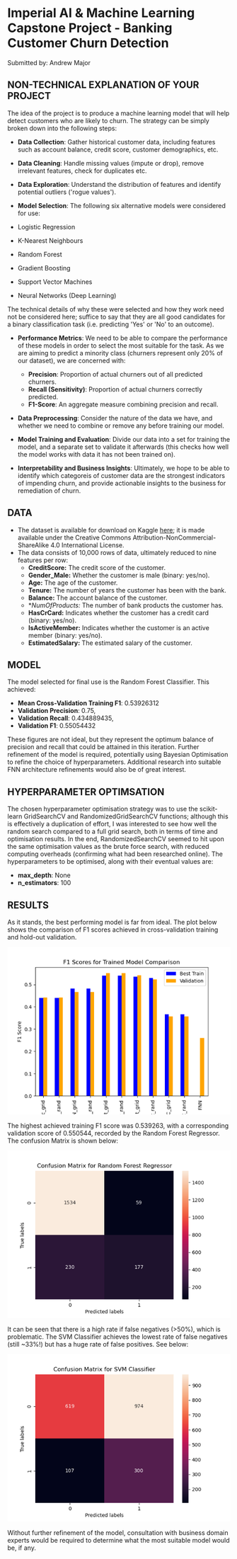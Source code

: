 # Imperial AI & Machine Learning Capstone Project - Banking Customer Churn Detection  

Submitted by: Andrew Major

## NON-TECHNICAL EXPLANATION OF YOUR PROJECT

The idea of the project is to produce a machine learning model that will help detect customers who are likely to churn. The strategy can be simply broken down into the following steps:

* **Data Collection**: Gather historical customer data, including features such as account balance, credit score, customer demographics, etc.
* **Data Cleaning**: Handle missing values (impute or drop), remove irrelevant features, check for duplicates etc.
* **Data Exploration**: Understand the distribution of features and identify potential outliers ('rogue values').

* **Model Selection**: The following six alternative models were considered for use:

* Logistic Regression
* K-Nearest Neighbours
* Random Forest
* Gradient Boosting
* Support Vector Machines
* Neural Networks (Deep Learning)

The technical details of why these were selected and how they work need not be considered here; suffice to say that they are all good candidates for a binary classification task (i.e. predicting 'Yes' or 'No' to an outcome).

* **Performance Metrics**: We need to be able to compare the performance of these models in order to select the most suitable for the task. As we are aiming to predict a minority class (churners represent only 20% of our dataset), we are concerned with:

  * **Precision**: Proportion of actual churners out of all predicted churners.
  * **Recall (Sensitivity)**: Proportion of actual churners correctly predicted.
  * **F1-Score**: An aggregate measure combining precision and recall.

* **Data Preprocessing**:  Consider the nature of the data we have, and whether we need to combine or remove any before training our model.

* **Model Training and Evaluation**: Divide our data into a set for training the model, and a separate set to validate it afterwards (this checks how well the model works with data it has not been trained on).

* **Interpretability and Business Insights**:  Ultimately, we hope to be able to identify which categoreis of customer data are the strongest indicators of impending churn, and provide actionable insights to the business for remediation of churn.

## DATA

* The dataset is available for download on Kaggle [here](https://www.kaggle.com/datasets/saurabhbadole/bank-customer-churn-prediction-dataset/data); it is made available under the Creative Commons Attribution-NonCommercial-ShareAlike 4.0 International License.
* The data consists of 10,000 rows of data, ultimately reduced to nine features per row:
  * **CreditScore:** The credit score of the customer.
  * **Gender_Male:** Whether the customer is male (binary: yes/no).
  * **Age:** The age of the customer.
  * **Tenure:** The number of years the customer has been with the bank.
  * **Balance:** The account balance of the customer.
  * **NumOfProducts:* The number of bank products the customer has.
  * **HasCrCard:** Indicates whether the customer has a credit card (binary: yes/no).
  * **IsActiveMember:** Indicates whether the customer is an active member (binary: yes/no).
  * **EstimatedSalary:** The estimated salary of the customer.

## MODEL  

The model selected for final use is the Random Forest Classifier. This achieved:

* **Mean Cross-Validation Training F1**: 0.53926312
* **Validation Precision**: 0.75,
* **Validation Recall**: 0.434889435,
* **Validation F1**: 0.55054432

These figures are not ideal, but they represent the optimum balance of precision and recall that could be attained in this iteration. Further refinement of the model is required, potentially using Bayesian Optimisation to refine the choice of hyperparameters. Additional research into suitable FNN architecture refinements would also be of great interest.

## HYPERPARAMETER OPTIMSATION

The chosen hyperparameter optimisation strategy was to use the scikit-learn GridSearchCV and RandomizedGridSearchCV functions; although this is effectively a duplication of effort, I was interested to see how well the random search compared to a full grid search, both in terms of time and optimisation results. In the end, RandomizedSearchCV seemed to hit upon the same optimisation values as the brute force search, with reduced computing overheads (confirming what had been researched online).
The hyperparameters to be optimised, along with their eventual values are:

* **max_depth**: None
* **n_estimators**: 100

## RESULTS

As it stands, the best performing model is far from ideal. The plot below shows the comparison of F1 scores achieved in cross-validation training and hold-out validation.

![Screenshot](images/F1_Comparison.png)

The highest achieved training F1 score was 0.539263, with a corresponding validation score of 0.550544, recorded by the Random Forest Regressor. The confusion Matrix is shown below:

![Screenshot2](images/RandomForestCM.png)

It can be seen that there is a high rate if false negatives (>50%), which is problematic. The SVM Classifier achieves the lowest rate of false negatives (still ~33%!) but has a huge rate of false positives. See below:

![Screenshot2](images/SVC_CM.png)

Without further refinement of the model, consultation with business domain experts would be required to determine what the most suitable model would be, if any.
